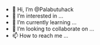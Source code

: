 - 👋 Hi, I’m @Palabutuhack
- 👀 I’m interested in ...
- 🌱 I’m currently learning ...
- 💞️ I’m looking to collaborate on ...
- 📫 How to reach me ...

<!---
Palabutuhack/Palabutuhack is a ✨ special ✨ repository because its `README.md` (this file) appears on your GitHub profile.
You can click the Preview link to take a look at your changes.
--->
